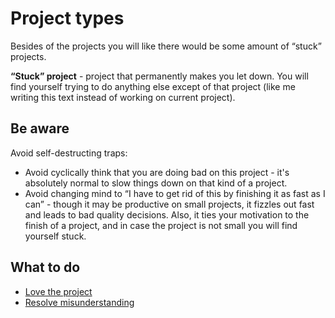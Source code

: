 # Project types

Besides of the projects you will like there would be some amount of “stuck” projects.

**“Stuck” project** - project that permanently makes you let down. You will find yourself trying to do anything else except of that project (like me writing this text instead of working on current project).

## Be aware

Avoid self-destructing traps:

* Avoid cyclically think that you are doing bad on this project - it's absolutely normal to slow things down on that kind of a project.
* Avoid changing mind to “I have to get rid of this by finishing it as fast as I can” - though it may be productive on small projects, it fizzles out fast and leads to bad quality decisions. Also, it ties your motivation to the finish of a project, and in case the project is not small you will find yourself stuck.

## What to do

* [Love the project](technique-love-the-project.md)
* [Resolve misunderstanding](technique-resolve-misunderstanding.md)
